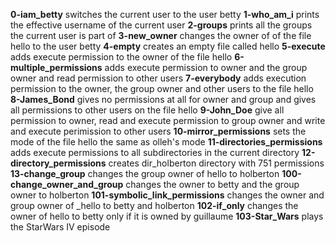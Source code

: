 **0-iam_betty** switches the current user to the user betty
**1-who_am_i** prints the effective username of the current user
**2-groups** prints all the groups the current user is part of
**3-new_owner** changes the owner of of the file hello to the user betty
**4-empty** creates an empty file called hello
**5-execute** adds execute permission to the owner of the file hello
**6-multiple_permissions** adds execute permission to owner and the group owner and read permission to other users
**7-everybody** adds execution permission to the owner, the group owner and other users to the file hello
**8-James_Bond** gives no permissions at all for owner and group and gives all permissions to other users on the file hello
**9-John_Doe** give all permission to owner, read and execute permission to group owner and write and execute perimission to other users
**10-mirror_permissions** sets the mode of the file hello the same as olleh's mode
**11-directories_permissions** adds execute permissions to all subdirectories in the current directory
**12-directory_permissions** creates dir_holberton directory with 751 permissions
**13-change_group** changes the group owner of hello to holberton
**100-change_owner_and_group** changes the owner to betty and the group owner to holberton
**101-symbolic_link_permissions** changes the owner and group owner of _hello to betty and holberton
**102-if_only** changes the owner of hello to betty only if it is owned by guillaume
**103-Star_Wars** plays the StarWars IV episode